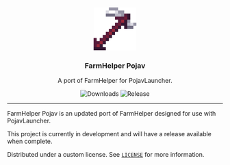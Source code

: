 <br />
<div align="center">
  <a href="https://github.com/quiteboringv2/FarmHelperPojav">
    <img src="images/logo.png" alt="Logo" width="100" height="100">
  </a>
</div>

<h3 align="center">FarmHelper Pojav</h1>

<p align="center">
  A port of FarmHelper for PojavLauncher.
</p>

<p align="center">
  <img src="https://img.shields.io/badge/Downloads-0-blue?style=for-the-badge" alt="Downloads">
  <img src="https://img.shields.io/badge/Release-In%20Development-blue?style=for-the-badge" alt="Release">
</p>

---

FarmHelper Pojav is an updated port of FarmHelper designed for use with PojavLauncher. 

This project is currently in development and will have a release available when complete.

Distributed under a custom license. See [`LICENSE`](./LICENSE) for more information.
